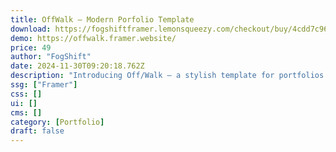 ```yaml
---
title: OffWalk — Modern Porfolio Template
download: https://fogshiftframer.lemonsqueezy.com/checkout/buy/4cdd7c96-da60-4985-ac01-9c3d5e0a917b?aff=YGGpO5
demo: https://offwalk.framer.website/
price: 49
author: "FogShift"
date: 2024-11-30T09:20:18.762Z
description: "Introducing Off/Walk – a stylish template for portfolios and agencies. With a clean design, it ensures a modern aesthetic and user-friendly navigation. Showcase your work with style and a seamless user experience."
ssg: ["Framer"]
css: []
ui: []
cms: []
category: [Portfolio]
draft: false
---
```

